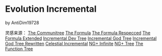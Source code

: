 # Evolution Incremental

by AntiDim19728

灵感来源：
[The Communitree](https://ducdat0507.github.io/communitree/)
[The Formula](https://qwqe308.github.io/The-Formula/)
[The Formula Respecced](https://github.com/1231234md5/The-Formula-Respecced)
[The Formula Extended](https://shenmi124.github.io/The-Formula-Extended/)
[Incremental Dev Tree](https://icecreamdudes.github.io/The-Modding-Tree-Omeganum/)
[Incremental God Tree](https://icecreamdudes.github.io/Incremental-God-Tree/)
[Incremental God Tree Rewritten](https://icecreamdudes.github.io/Incremental-God-Tree-Rewritten/)
[Celestial Incremental](https://icecreamdudes.github.io/celestial_incremental/)
[NG+ Infinite](https://lun4-r.github.io/NG-plus-Infinite/)
[NG+ Tree](https://thenonymous.github.io/The-NG-Tree-3/)
[The Function Tree](https://txianlei.github.io/the-function-tree/)
